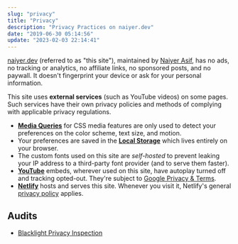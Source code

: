 ```yaml
---
slug: "privacy"
title: "Privacy"
description: "Privacy Practices on naiyer.dev"
date: "2019-06-30 05:14:56"
update: "2023-02-03 22:14:41"
---
```


[naiyer.dev](https://naiyer.dev) (referred to as "this site"), maintained by [Naiyer Asif](/about/), has no ads, no tracking or analytics, no affiliate links, no sponsored posts, and no paywall. It doesn't fingerprint your device or ask for your personal information.

This site uses **external services** (such as YouTube videos) on some pages. Such services have their own privacy policies and methods of complying with applicable privacy regulations.

- **[Media Queries](https://developer.mozilla.org/en-US/docs/Web/CSS/Media_Queries/Using_media_queries#media_features)** for CSS media features are only used to detect your preferences on the color scheme, text size, and motion. 
- Your preferences are saved in the **[Local Storage](https://developer.mozilla.org/en-US/docs/Web/API/Window/localStorage)** which lives entirely on your browser.
- The custom fonts used on this site are _self-hosted_ to prevent leaking your IP address to a third-party font provider (and to serve them faster).
- **[YouTube](https://www.youtube.com/)** embeds, wherever used on this site, have autoplay turned off and tracking opted-out. They're subject to [Google Privacy & Terms](https://policies.google.com/privacy).
- **[Netlify](https://www.netlify.com/)** hosts and serves this site. Whenever you visit it, Netlify's general [privacy policy](https://www.netlify.com/privacy/) applies.

## Audits

- [Blacklight Privacy Inspection](https://themarkup.org/blacklight?url=naiyer.dev)
